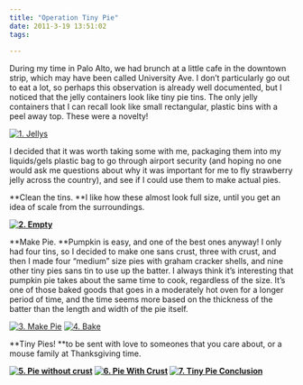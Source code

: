 ```yaml
---
title: "Operation Tiny Pie"
date: 2011-3-19 13:51:02
tags:
  
---
```



During my time in Palo Alto, we had brunch at a little cafe in the downtown strip, which may have been called University Ave. I don’t particularly go out to eat a lot, so perhaps this observation is already well documented, but I noticed that the jelly containers look like tiny pie tins. The only jelly containers that I can recall look like small rectangular, plastic bins with a peel away top. These were a novelty!

[![](http://www.vsoch.com/blog/wp-content/uploads/2011/03/DSC05230_xx-300x210.jpg "1. Jellys")](http://www.vsoch.com/blog/wp-content/uploads/2011/03/DSC05230_xx.jpg)

I decided that it was worth taking some with me, packaging them into my liquids/gels plastic bag to go through airport security (and hoping no one would ask me questions about why it was important for me to fly strawberry jelly across the country), and see if I could use them to make actual pies.

**Clean the tins. **I like how these almost look full size, until you get an idea of scale from the surroundings.

**[![](http://www.vsoch.com/blog/wp-content/uploads/2011/03/DSC05235_xx-300x225.jpg "2. Empty")](http://www.vsoch.com/blog/wp-content/uploads/2011/03/DSC05235_xx.jpg)**

**Make Pie. **Pumpkin is easy, and one of the best ones anyway! I only had four tins, so I decided to make one sans crust, three with crust, and then I made four “medium” size pies with graham cracker shells, and nine other tiny pies sans tin to use up the batter. I always think it’s interesting that pumpkin pie takes about the same time to cook, regardless of the size. It’s one of those baked goods that goes in a moderately hot oven for a longer period of time, and the time seems more based on the thickness of the batter than the length and width of the pie itself.

[![](http://www.vsoch.com/blog/wp-content/uploads/2011/03/DSC05232_xc-300x225.jpg "3. Make Pie")](http://www.vsoch.com/blog/wp-content/uploads/2011/03/DSC05232_xc.jpg) [![](http://www.vsoch.com/blog/wp-content/uploads/2011/03/DSC05237_x-300x225.jpg "4. Bake")](http://www.vsoch.com/blog/wp-content/uploads/2011/03/DSC05237_x.jpg)

**Tiny Pies! **to be sent with love to someones that you care about, or a mouse family at Thanksgiving time.

**[![](http://www.vsoch.com/blog/wp-content/uploads/2011/03/DSC05239_x-150x150.jpg "5. Pie without crust")](http://www.vsoch.com/blog/wp-content/uploads/2011/03/DSC05239_x.jpg) [![](http://www.vsoch.com/blog/wp-content/uploads/2011/03/DSC05242_x-150x150.jpg "6. Pie With Crust")](http://www.vsoch.com/blog/wp-content/uploads/2011/03/DSC05242_x.jpg) [![](http://www.vsoch.com/blog/wp-content/uploads/2011/03/DSC05238_x-150x150.jpg "7. Tiny Pie Conclusion")](http://www.vsoch.com/blog/wp-content/uploads/2011/03/DSC05238_x.jpg)**


